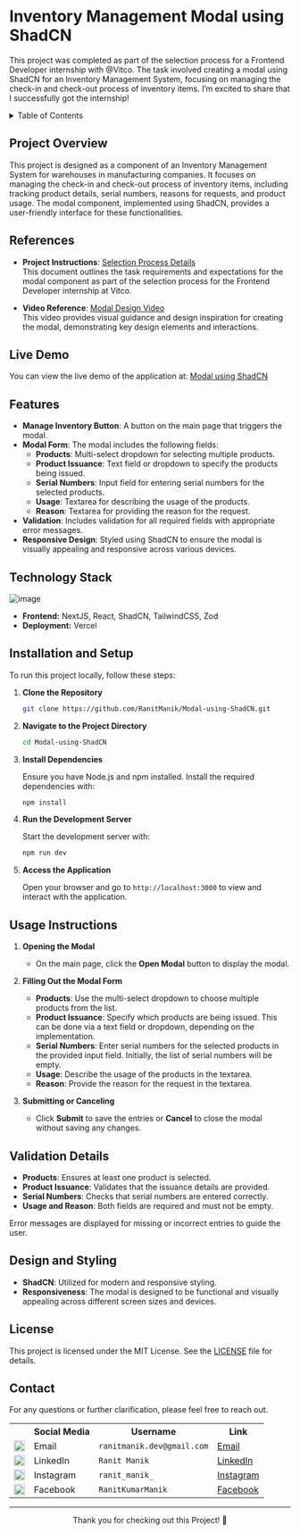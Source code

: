 # Inventory Management Modal using ShadCN

This project was completed as part of the selection process for a Frontend Developer internship with @Vitco. The task involved creating a modal using ShadCN for an Inventory Management System, focusing on managing the check-in and check-out process of inventory items. I’m excited to share that I successfully got the internship!

<details>
<summary>Table of Contents</summary>

   1. [Project Overview](#project-overview)
   2. [References](#references)
   3. [Live Demo](#live-demo)
   4. [Features](#features)
   5. [Technology Stack](#technology-stack)
   6. [Installation and Setup](#installation-and-setup)
   7. [Usage Instructions](#usage-instructions)
   8. [Validation Details](#validation-details)
   9. [Design and Styling](#design-and-styling)
   10. [License](#license)
   11. [Contact](#contact)

</details>

## Project Overview

This project is designed as a component of an Inventory Management System for warehouses in manufacturing companies. It focuses on managing the check-in and check-out process of inventory items, including tracking product details, serial numbers, reasons for requests, and product usage. The modal component, implemented using ShadCN, provides a user-friendly interface for these functionalities.

## References

- **Project Instructions**: [Selection Process Details](https://docs.google.com/document/d/1yfdrKL61M0bSsCkAfeAy-lum-g665dVta6MX2KL74iU/edit)  
  This document outlines the task requirements and expectations for the modal component as part of the selection process for the Frontend Developer internship at Vitco.

- **Video Reference**: [Modal Design Video](https://www.canva.com/design/DAGKwaYsf6w/E3ml4YPlyUDwgu9m0Y7JHg/watch?utm_content=DAGKwaYsf6w&utm_campaign=designshare&utm_medium=link&utm_source=editor)  
  This video provides visual guidance and design inspiration for creating the modal, demonstrating key design elements and interactions.

## Live Demo

You can view the live demo of the application at: [Modal using ShadCN](https://modal-using-shadcn.vercel.app/)

## Features

- **Manage Inventory Button**: A button on the main page that triggers the modal.
- **Modal Form**: The modal includes the following fields:
  - **Products**: Multi-select dropdown for selecting multiple products.
  - **Product Issuance**: Text field or dropdown to specify the products being issued.
  - **Serial Numbers**: Input field for entering serial numbers for the selected products.
  - **Usage**: Textarea for describing the usage of the products.
  - **Reason**: Textarea for providing the reason for the request.
- **Validation**: Includes validation for all required fields with appropriate error messages.
- **Responsive Design**: Styled using ShadCN to ensure the modal is visually appealing and responsive across various devices.


## Technology Stack

![image](https://github.com/user-attachments/assets/01132d92-7f03-4c4f-a339-59a5e788bcad)

- **Frontend:** NextJS, React, ShadCN, TailwindCSS, Zod
- **Deployment:** Vercel


## Installation and Setup

To run this project locally, follow these steps:

1. **Clone the Repository**

    ```bash
    git clone https://github.com/RanitManik/Modal-using-ShadCN.git
    ```

2. **Navigate to the Project Directory**

    ```bash
    cd Modal-using-ShadCN
    ```

3. **Install Dependencies**

    Ensure you have Node.js and npm installed. Install the required dependencies with:

    ```bash
    npm install
    ```

4. **Run the Development Server**

    Start the development server with:

    ```bash
    npm run dev
    ```

5. **Access the Application**

    Open your browser and go to `http://localhost:3000` to view and interact with the application.

## Usage Instructions

1. **Opening the Modal**
   - On the main page, click the **Open Modal** button to display the modal.

2. **Filling Out the Modal Form**
   - **Products**: Use the multi-select dropdown to choose multiple products from the list.
   - **Product Issuance**: Specify which products are being issued. This can be done via a text field or dropdown, depending on the implementation.
   - **Serial Numbers**: Enter serial numbers for the selected products in the provided input field. Initially, the list of serial numbers will be empty.
   - **Usage**: Describe the usage of the products in the textarea.
   - **Reason**: Provide the reason for the request in the textarea.

3. **Submitting or Canceling**
   - Click **Submit** to save the entries or **Cancel** to close the modal without saving any changes.

## Validation Details

- **Products**: Ensures at least one product is selected.
- **Product Issuance**: Validates that the issuance details are provided.
- **Serial Numbers**: Checks that serial numbers are entered correctly.
- **Usage and Reason**: Both fields are required and must not be empty. 

Error messages are displayed for missing or incorrect entries to guide the user.

## Design and Styling

- **ShadCN**: Utilized for modern and responsive styling.
- **Responsiveness**: The modal is designed to be functional and visually appealing across different screen sizes and devices.

## License

This project is licensed under the MIT License. See the [LICENSE](LICENSE) file for details.

## Contact

For any questions or further clarification, please feel free to reach out.

<table>
  <tr>
    <th></th>
    <th>Social Media</th>
    <th>Username</th>
    <th>Link</th>
  </tr>
  <tr>
    <td><img src="https://cdn4.iconfinder.com/data/icons/social-media-logos-6/512/112-gmail_email_mail-512.png" width="20" /></td>
    <td>Email</td>
    <td><code>ranitmanik.dev@gmail.com</code></td>
    <td><a href="mailto:ranitmanik.dev@gmail.com" target="_blank">Email</a></td>
  </tr>
  <tr>
    <td><img src="https://upload.wikimedia.org/wikipedia/commons/thumb/c/ca/LinkedIn_logo_initials.png/480px-LinkedIn_logo_initials.png" width="20" /></td>
    <td>LinkedIn</td>
    <td><code>Ranit Manik</code></td>
    <td><a href="https://www.linkedin.com/in/ranit-manik/" target="_blank">LinkedIn</a></td>
  </tr>
  <tr>
    <td><img src="https://upload.wikimedia.org/wikipedia/commons/thumb/a/a5/Instagram_icon.png/600px-Instagram_icon.png" width="20" /></td>
    <td>Instagram</td>
    <td><code>ranit_manik_</code></td>
    <td><a href="https://www.instagram.com/ranit_manik_/" target="_blank">Instagram</a></td>
  </tr>
  <tr>
    <td><img src="https://upload.wikimedia.org/wikipedia/commons/6/6c/Facebook_Logo_2023.png" width="20" /></td>
    <td>Facebook</td>
    <td><code>RanitKumarManik</code></td>
    <td><a href="https://www.facebook.com/RanitKumarManik/" target="_blank">Facebook</a></td>
</tr>
</table>

---

<p align="center">
   Thank you for checking out this Project! 🗿
</p>
